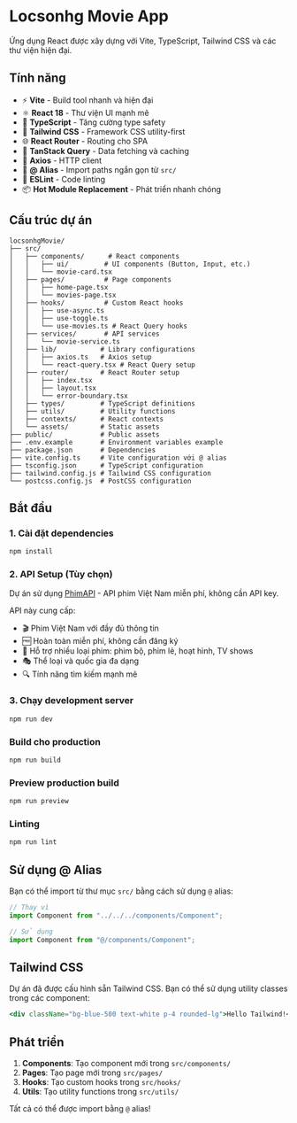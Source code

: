 # Locsonhg Movie App

Ứng dụng React được xây dựng với Vite, TypeScript, Tailwind CSS và các thư viện hiện đại.

## Tính năng

- ⚡️ **Vite** - Build tool nhanh và hiện đại
- ⚛️ **React 18** - Thư viện UI mạnh mẽ
- 🔷 **TypeScript** - Tăng cường type safety
- 🎨 **Tailwind CSS** - Framework CSS utility-first
- 🌐 **React Router** - Routing cho SPA
- 🔄 **TanStack Query** - Data fetching và caching
- 📡 **Axios** - HTTP client
- 📁 **@ Alias** - Import paths ngắn gọn từ `src/`
- 🔧 **ESLint** - Code linting
- 📦 **Hot Module Replacement** - Phát triển nhanh chóng

## Cấu trúc dự án

```
locsonhgMovie/
├── src/
│   ├── components/      # React components
│   │   ├── ui/         # UI components (Button, Input, etc.)
│   │   └── movie-card.tsx
│   ├── pages/          # Page components
│   │   ├── home-page.tsx
│   │   └── movies-page.tsx
│   ├── hooks/          # Custom React hooks
│   │   ├── use-async.ts
│   │   ├── use-toggle.ts
│   │   └── use-movies.ts # React Query hooks
│   ├── services/       # API services
│   │   └── movie-service.ts
│   ├── lib/           # Library configurations
│   │   ├── axios.ts   # Axios setup
│   │   └── react-query.tsx # React Query setup
│   ├── router/        # React Router setup
│   │   ├── index.tsx
│   │   ├── layout.tsx
│   │   └── error-boundary.tsx
│   ├── types/         # TypeScript definitions
│   ├── utils/         # Utility functions
│   ├── contexts/      # React contexts
│   └── assets/        # Static assets
├── public/            # Public assets
├── .env.example       # Environment variables example
├── package.json       # Dependencies
├── vite.config.ts     # Vite configuration với @ alias
├── tsconfig.json      # TypeScript configuration
├── tailwind.config.js # Tailwind CSS configuration
└── postcss.config.js  # PostCSS configuration
```

## Bắt đầu

### 1. Cài đặt dependencies

```bash
npm install
```

### 2. API Setup (Tùy chọn)

Dự án sử dụng [PhimAPI](https://phimapi.com/) - API phim Việt Nam miễn phí, không cần API key.

API này cung cấp:

- 🎬 Phim Việt Nam với đầy đủ thông tin
- 🆓 Hoàn toàn miễn phí, không cần đăng ký
- 📱 Hỗ trợ nhiều loại phim: phim bộ, phim lẻ, hoạt hình, TV shows
- 🎭 Thể loại và quốc gia đa dạng
- 🔍 Tính năng tìm kiếm mạnh mẽ

### 3. Chạy development server

```bash
npm run dev
```

### Build cho production

```bash
npm run build
```

### Preview production build

```bash
npm run preview
```

### Linting

```bash
npm run lint
```

## Sử dụng @ Alias

Bạn có thể import từ thư mục `src/` bằng cách sử dụng `@` alias:

```typescript
// Thay vì
import Component from "../../../components/Component";

// Sử dụng
import Component from "@/components/Component";
```

## Tailwind CSS

Dự án đã được cấu hình sẵn Tailwind CSS. Bạn có thể sử dụng utility classes trong các component:

```jsx
<div className="bg-blue-500 text-white p-4 rounded-lg">Hello Tailwind!</div>
```

## Phát triển

1. **Components**: Tạo component mới trong `src/components/`
2. **Pages**: Tạo page mới trong `src/pages/`
3. **Hooks**: Tạo custom hooks trong `src/hooks/`
4. **Utils**: Tạo utility functions trong `src/utils/`

Tất cả có thể được import bằng `@` alias!
